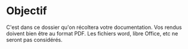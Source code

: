 # Objectif

C'est dans ce dossier qu'on récoltera votre documentation. Vos rendus doivent bien être au format PDF. Les fichiers word, libre Office, etc ne seront pas considérés. 